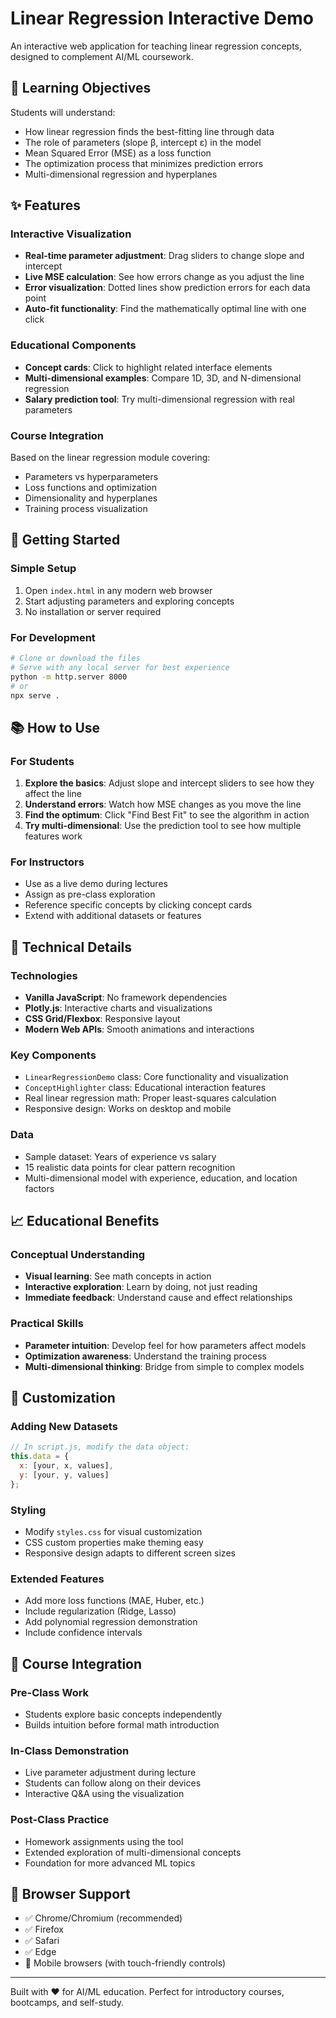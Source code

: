 # Linear Regression Interactive Demo

An interactive web application for teaching linear regression concepts, designed to complement AI/ML coursework.

## 🎯 Learning Objectives

Students will understand:
- How linear regression finds the best-fitting line through data
- The role of parameters (slope β, intercept ε) in the model
- Mean Squared Error (MSE) as a loss function
- The optimization process that minimizes prediction errors
- Multi-dimensional regression and hyperplanes

## ✨ Features

### Interactive Visualization
- **Real-time parameter adjustment**: Drag sliders to change slope and intercept
- **Live MSE calculation**: See how errors change as you adjust the line
- **Error visualization**: Dotted lines show prediction errors for each data point
- **Auto-fit functionality**: Find the mathematically optimal line with one click

### Educational Components
- **Concept cards**: Click to highlight related interface elements
- **Multi-dimensional examples**: Compare 1D, 3D, and N-dimensional regression
- **Salary prediction tool**: Try multi-dimensional regression with real parameters

### Course Integration
Based on the linear regression module covering:
- Parameters vs hyperparameters
- Loss functions and optimization
- Dimensionality and hyperplanes
- Training process visualization

## 🚀 Getting Started

### Simple Setup
1. Open `index.html` in any modern web browser
2. Start adjusting parameters and exploring concepts
3. No installation or server required

### For Development
```bash
# Clone or download the files
# Serve with any local server for best experience
python -m http.server 8000
# or
npx serve .
```

## 📚 How to Use

### For Students
1. **Explore the basics**: Adjust slope and intercept sliders to see how they affect the line
2. **Understand errors**: Watch how MSE changes as you move the line
3. **Find the optimum**: Click "Find Best Fit" to see the algorithm in action
4. **Try multi-dimensional**: Use the prediction tool to see how multiple features work

### For Instructors
- Use as a live demo during lectures
- Assign as pre-class exploration
- Reference specific concepts by clicking concept cards
- Extend with additional datasets or features

## 🔧 Technical Details

### Technologies
- **Vanilla JavaScript**: No framework dependencies
- **Plotly.js**: Interactive charts and visualizations
- **CSS Grid/Flexbox**: Responsive layout
- **Modern Web APIs**: Smooth animations and interactions

### Key Components
- `LinearRegressionDemo` class: Core functionality and visualization
- `ConceptHighlighter` class: Educational interaction features
- Real linear regression math: Proper least-squares calculation
- Responsive design: Works on desktop and mobile

### Data
- Sample dataset: Years of experience vs salary
- 15 realistic data points for clear pattern recognition
- Multi-dimensional model with experience, education, and location factors

## 📈 Educational Benefits

### Conceptual Understanding
- **Visual learning**: See math concepts in action
- **Interactive exploration**: Learn by doing, not just reading
- **Immediate feedback**: Understand cause and effect relationships

### Practical Skills
- **Parameter intuition**: Develop feel for how parameters affect models
- **Optimization awareness**: Understand the training process
- **Multi-dimensional thinking**: Bridge from simple to complex models

## 🎨 Customization

### Adding New Datasets
```javascript
// In script.js, modify the data object:
this.data = {
  x: [your, x, values],
  y: [your, y, values]
};
```

### Styling
- Modify `styles.css` for visual customization
- CSS custom properties make theming easy
- Responsive design adapts to different screen sizes

### Extended Features
- Add more loss functions (MAE, Huber, etc.)
- Include regularization (Ridge, Lasso)
- Add polynomial regression demonstration
- Include confidence intervals

## 🤝 Course Integration

### Pre-Class Work
- Students explore basic concepts independently
- Builds intuition before formal math introduction

### In-Class Demonstration
- Live parameter adjustment during lecture
- Students can follow along on their devices
- Interactive Q&A using the visualization

### Post-Class Practice
- Homework assignments using the tool
- Extended exploration of multi-dimensional concepts
- Foundation for more advanced ML topics

## 📱 Browser Support

- ✅ Chrome/Chromium (recommended)
- ✅ Firefox
- ✅ Safari
- ✅ Edge
- 📱 Mobile browsers (with touch-friendly controls)

---

Built with ❤️ for AI/ML education. Perfect for introductory courses, bootcamps, and self-study.